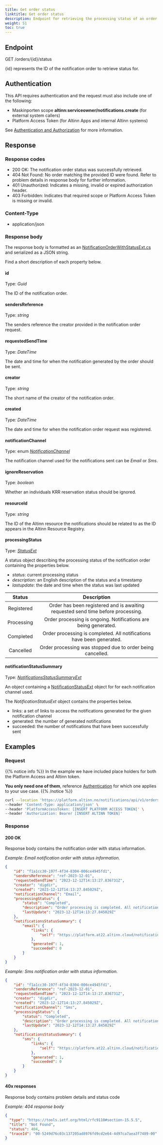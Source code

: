 ```yaml
---
title: Get order status
linktitle: Get order status 
description: Endpoint for retrieving the processing status of an order and a summary of all generated notifications.
weight: 51
toc: true
---
```


## Endpoint

GET /orders/{id}/status

{id} represents the ID of the notification order to retrieve status for.

## Authentication

This API requires authentication and the request must also include one of the following: 
- Maskinporten scope __altinn:serviceowner/notifications.create__ (for external system callers) 
- Platform Access Token (for Altinn Apps and internal Altinn systems)

See [Authentication and Authorization](../../../api/#authentication--authorization) for more information.

## Response

### Response codes
- 200 OK: The notification order status was successfully retrieved.
- 404 Not Found: No order matching the provided ID were found. Refer to problem details in response body for further information.
- 401 Unauthorized: Indicates a missing, invalid or expired authorization header.
- 403 Forbidden: Indicates that required scope or Platform Access Token is missing or invalid.

### Content-Type
- application/json

### Response body 
The response body is formatted as an 
[NotificationOrderWithStatusExt.cs](https://github.com/Altinn/altinn-notifications/blob/main/src/Altinn.Notifications/Models/NotificationOrderWithStatusExt.cs)
and serialized as a JSON string.

Find a short description of each property below.

#### id
Type: _Guid_

The ID of the notification order.

#### sendersReference
Type: _string_

The senders reference the creator provided in the notification order request.

#### requestedSendTime
Type: _DateTime_

The date and time for when the notification generated by the order should be sent.

#### creator
Type: _string_

The short name of the creator of the notification order.

#### created
Type: _DateTime_

The date and time for when the notification order request was registered.

#### notificationChannel
Type: enum [_NotificationChannel_](https://github.com/Altinn/altinn-notifications/blob/main/src/Altinn.Notifications/Models/NotificationChannelExt.cs)

The notification channel used for the notifications sent can be _Email_ or _Sms_.

#### ignoreReservation
Type: _boolean_

Whether an individuals KRR reservation status should be ignored.

#### resourceId
Type: _string_

The ID of the Altinn resource the notifications should be related to as the ID appears in the Altinn Resource Registry.

#### processingStatus
Type: [_StatusExt_](https://github.com/Altinn/altinn-notifications/blob/main/src/Altinn.Notifications/Models/StatusExt.cs)

A status object describing the processing status of the notification order containing the properties below.

  - _status_: current processing status 
  - _description_: an English description of the status and a timestamp 
  - _lastupdate_: the date and time when the status was last updated

|   Status   |                                   Description                                    |
| :--------: | :------------------------------------------------------------------------------: |
| Registered | Order has been registered and is awaiting requested send time before processing. |
| Processing |         Order processing is ongoing. Notifications are being generated.          |
| Completed  |      Order processing is completed. All notifications have been generated.       |
| Cancelled  |          Order processing was stopped due to order being cancelled.              |


#### notificationStatusSummary
Type: [_NotificationsStatusSummaryExt_](https://github.com/Altinn/altinn-notifications/blob/main/src/Altinn.Notifications/Models/NotificationsStatusSummaryExt.cs)

An object containing a [NotificationStatusExt](https://github.com/Altinn/altinn-notifications/blob/main/src/Altinn.Notifications/Models/NotificationStatusExt.cs)
object for for each notification channel used.

The _NotificationStatusExt_ object contains  the properties below.
  - links: a set of links to access the notifications generated for the given notification channel
  - generated: the number of generated notifications
  - succeeded: the number of notifications that have been successfully sent
 
  
## Examples

### Request
{{% notice info %}}
In the example we have included place holders for both the Platform Access and Altinn token.

__You only need one of them__, reference [Authentication](#authentication) for which one applies to your use case.
{{% /notice %}}


```bash
curl --location 'https://platform.altinn.no/notifications/api/v1/orders/f1a1cc30-197f-4f34-8304-006ce4945fd1/status' \
--header 'Content-Type: application/json' \
--header 'PlatformAccessToken: [INSERT PLATFORM ACCESS TOKEN]' \
--header 'Authorization: Bearer [INSERT ALTINN TOKEN]' 
```

### Response

#### 200 OK
Response body contains the notification order with status information.

_Example: Email notification order with status information._
```json
{
    "id": "f1a1cc30-197f-4f34-8304-006ce4945fd1",
    "sendersReference": "ref-2023-12-01",
    "requestedSendTime": "2023-12-12T14:13:27.836731Z",
    "creator": "digdir",
    "created": "2023-12-12T14:13:27.845029Z",
    "notificationChannel": "Email",
    "processingStatus": {
        "status": "Completed",
        "description": "Order processing is completed. All notifications have been generated.",
        "lastUpdate": "2023-12-12T14:13:27.845029Z"
    },
    "notificationsStatusSummary": {
        "email": {
            "links": {
                "self": "https://platform.at22.altinn.cloud/notifications/api/v1/orders/f1a1cc30-197f-4f34-8304-006ce4945fd1/notifications/email"
            },
            "generated": 1,
            "succeeded": 0
        }
    }
}
```

_Example: Sms notification order with status information._
```json
{
    "id": "f1a1cc30-197f-4f34-8304-006ce4945fd1",
    "sendersReference": "ref-2023-12-01",
    "requestedSendTime": "2023-12-12T14:13:27.836731Z",
    "creator": "digdir",
    "created": "2023-12-12T14:13:27.845029Z",
    "notificationChannel": "Sms",
    "processingStatus": {
        "status": "Completed",
        "description": "Order processing is completed. All notifications have been generated.",
        "lastUpdate": "2023-12-12T14:13:27.845029Z"
    },
    "notificationsStatusSummary": {
        "sms": {
            "links": {
                "self": "https://platform.at22.altinn.cloud/notifications/api/v1/orders/f1a1cc30-197f-4f34-8304-006ce4945fd1/notifications/sms"
            },
            "generated": 1,
            "succeeded": 0
        }
    }
}
```

#### 40x responses
Response body contains problem details and status code 

_Example: 404 response body_
```json
{
  "type": "https://tools.ietf.org/html/rfc9110#section-15.5.5",
  "title": "Not Found",
  "status": 404,
  "traceId": "00-5249d76c03c137205ad8976fd9cd2e64-4d97ca7aea3f7489-00"
}
```